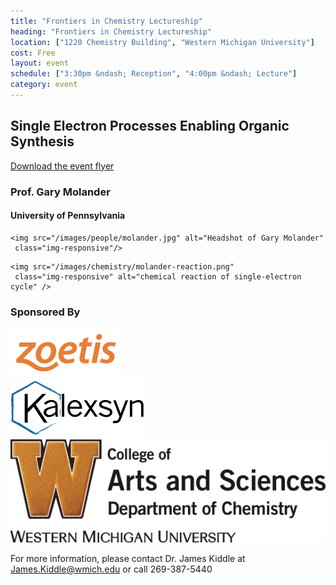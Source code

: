 ```yaml
---
title: "Frontiers in Chemistry Lectureship"
heading: "Frontiers in Chemistry Lectureship"
location: ["1220 Chemistry Building", "Western Michigan University"]
cost: Free
layout: event
schedule: ["3:30pm &ndash; Reception", "4:00pm &ndash; Lecture"]
category: event
---
```



<h2>Single Electron Processes Enabling Organic Synthesis</h2>

<p>
  <a href="/events/2018-03-13-frontiers-lecture.pdf"
     title="Downlaod event flyer">
    <span class="glyphicon glyphicon-file"></span>
    Download the event flyer
  </a>
</p>


<div class="row">
  <div class="col-md-4">
    <h3>Prof. Gary Molander</h3>
    <h4>University of Pennsylvania</h4>

    <img src="/images/people/molander.jpg" alt="Headshot of Gary Molander"
	 class="img-responsive"/>
  </div>
  <div class="col-md-8">

    <img src="/images/chemistry/molander-reaction.png"
	 class="img-responsive" alt="chemical reaction of single-electron cycle" />

  </div>
</div>

<h3>Sponsored By</h3>
<div class="row">
  <div class="col-md-4">
    <img src="/images/logos/zoetis.png" alt="Zoetis logo" class="img-responsive" />
  </div>
  <div class="col-md-4">
    <img src="/images/logos/kalexsyn.png" alt="Kalexsyn logo" class="img-responsive" />
  </div>
  <div class="col-md-4">
    <img src="/images/logos/wmu-cas.png" alt="WMU logo" class="img-responsive" />
  </div>
</div>
<p>
  For more information, please contact Dr. James Kiddle
  at <a href="mailto:james.kiddle@wmich.edu">James.Kiddle@wmich.edu</a>
  or call 269-387-5440
</p>

